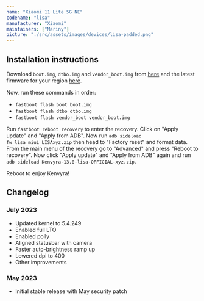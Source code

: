 ```yaml
---
name: "Xiaomi 11 Lite 5G NE"
codename: "lisa"
manufacturer: "Xiaomi"
maintainers: ["Mariny"]
picture: "./src/assets/images/devices/lisa-padded.png"
---
```


## Installation instructions

Download `boot.img`, `dtbo.img` and `vendor_boot.img` from [here](https://download.kenvyra.xyz/lisa/) and the latest firmware for your region [here](https://xiaomifirmwareupdater.com/firmware/lisa/).

Now, run these commands in order:

-   `fastboot flash boot boot.img`
-   `fastboot flash dtbo dtbo.img`
-   `fastboot flash vendor_boot vendor_boot.img`

Run `fastboot reboot recovery` to enter the recovery. Click on "Apply update" and "Apply from ADB". Now run `adb sideload fw_lisa_miui_LISAxyz.zip` then head to "Factory reset" and format data.  
From the main menu of the recovery go to "Advanced" and press "Reboot to recovery". Now click "Apply update" and "Apply from ADB" again and run `adb sideload Kenvyra-13.0-lisa-OFFICIAL-xyz.zip`.

Reboot to enjoy Kenvyra!

## Changelog

### July 2023

-   Updated kernel to 5.4.249
-   Enabled full LTO
-   Enabled polly
-   Aligned statusbar with camera
-   Faster auto-brightness ramp up
-   Lowered dpi to 400
-   Other improvements

### May 2023

-   Initial stable release with May security patch
